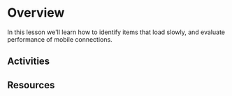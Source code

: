 # Overview
In this lesson we'll learn how to identify items that load slowly, and evaluate performance of mobile connections.


## Activities



## Resources


